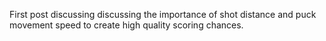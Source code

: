First post discussing discussing the importance of shot distance and puck movement speed to create high quality scoring chances.

